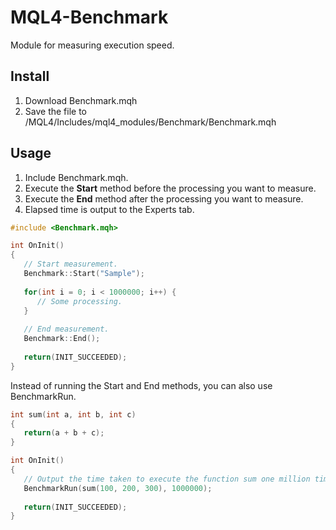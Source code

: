 # MQL4-Benchmark
Module for measuring execution speed.


## Install
1. Download Benchmark.mqh
2. Save the file to /MQL4/Includes/mql4_modules/Benchmark/Benchmark.mqh


## Usage
1. Include Benchmark.mqh.
2. Execute the **Start** method before the processing you want to measure.
3. Execute the **End** method after the processing you want to measure.
4. Elapsed time is output to the Experts tab.

``` cpp
#include <Benchmark.mqh>

int OnInit()
{
   // Start measurement.
   Benchmark::Start("Sample");
   
   for(int i = 0; i < 1000000; i++) {
      // Some processing.
   }
   
   // End measurement.
   Benchmark::End();
   
   return(INIT_SUCCEEDED);
}
```

Instead of running the Start and End methods, you can also use BenchmarkRun.  
``` cpp
int sum(int a, int b, int c)
{
   return(a + b + c);
}

int OnInit()
{
   // Output the time taken to execute the function sum one million times.
   BenchmarkRun(sum(100, 200, 300), 1000000); 
   
   return(INIT_SUCCEEDED);
}
```

